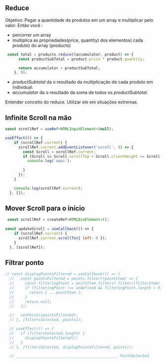 ## Reduce

Objetivo: Pegar a quantidade de produtos em um array e multiplicar pelo valor.
Então você :
  * percorrer um array 
  * multiplica as propriedades(price, quantity) dos elementos( cada produto) do array (products)
```js
 const total = products.reduce((accumulator, product) => {
      const productSubTotal = product.price * product.quantity;

      return accumulator + productSubTotal;
    }, 0);
```
* *productSubtotal* da o resultado da multiplicação de cada produto em individual.
* *accumulator* da o resultado da soma de todos os *productSubtotal*.


Entender conceito do reduce. Utilizar ele em situações extremas.

## Infinite Scroll na mão
```ts
const scrollRef = useRef<HTMLInputElement>(null);

useEffect(() => {
    if (scrollRef.current) {
      scrollRef.current.addEventListener('scroll', () => {
        const Scroll = scrollRef.current;
        if (Scroll && Scroll.scrollTop + Scroll.clientHeight >= Scroll.scrollHeight) {
          console.log('aqui');
          
        }
      });
    }

    console.log(scrollRef.current);
  }, []);

```

## Mover Scroll para o início

```js
 const scrollRef = createRef<HTMLDivElement>();
  
const updateScroll = useCallback(() => {
    if (scrollRef.current) {
      scrollRef.current.scrollTo({ left: 0 });
    }
  }, [scrollRef]);
```

## Filtrar ponto

```js
// const displayPointsFiltered = useCallback(() => {
  //   const pointsFiltered = points.filter((pointItem) => {
  //     const filteringPoint = pointItem.filters?.filter((filterItem) => filtersSelected.includes(filterItem.id));
  //     if (filteringPoint !== undefined && filteringPoint.length > 0) {
  //       return { ...pointItem };
  //     }
  //     return null;
  //   });

  //   setPoints(pointsFiltered);
  // }, [filtersSelected, points]);

  // useEffect(() => {
  //   if (filtersSelected.length) {
  //     displayPointsFiltered();
  //   }
  // }, [filtersSelected, displayPointsFiltered, points]);

  // ______________________________________________ PointSelected
```
